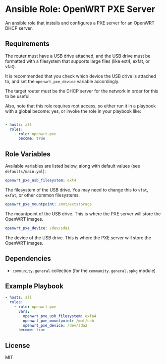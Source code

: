 # Ansible Role: OpenWRT PXE Server

An ansible role that installs and configures a PXE server for an OpenWRT DHCP server.

## Requirements

The router must have a USB drive attached, and the USB drive must be formatted with a filesystem that supports large files (like ext4, exfat, or vfat).

It is recommended that you check which device the USB drive is attached to, and set the `openwrt_pxe_device` variable accordingly.

The target router must be the DHCP server for the network in order for this to be useful.

Also, note that this role requires root access, so either run it in a playbook with a global become: yes, or invoke the role in your playbook like:

```yaml

- hosts: all
  roles:
    - role: openwrt-pxe
      become: true
```

## Role Variables

Available variables are listed below, along with default values (see `defaults/main.yml`):

```yaml
openwrt_pxe_usb_filesystem: ext4
```

The filesystem of the USB drive. You may need to change this to `vfat`, `exfat`, or other common filesystems.

```yaml
openwrt_pxe_mountpoint: /mnt/extstorage
```

The mountpoint of the USB drive. This is where the PXE server will store the OpenWRT images.

```yaml
openwrt_pxe_device: /dev/sda1
```

The device of the USB drive. This is where the PXE server will store the OpenWRT images.

## Dependencies

- `community.general` collection (for the `community.general.opkg` module)

## Example Playbook

```yaml
- hosts: all
  roles:
    - role: openwrt-pxe
      vars:
        openwrt_pxe_usb_filesystem: exfa4
        openwrt_pxe_mountpoint: /mnt/usb
        openwrt_pxe_device: /dev/sda2
      become: true
```

## License

MIT
